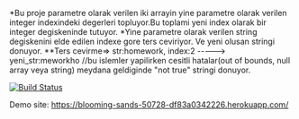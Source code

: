 *Bu proje parametre olarak verilen iki arrayin yine parametre olarak verilen integer indexindeki degerleri topluyor.Bu toplami yeni index olarak bir integer degiskeninde tutuyor.
*Yine parametre olarak verilen string degiskenini elde edilen indexe gore ters ceviriyor. Ve yeni olusan stringi donuyor.
**Ters cevirme=> str:homework, index:2 -----> yeni_str:meworkho
//bu islemler yapilirken cesitli hatalar(out of bounds, null array veya string) meydana geldiginde "not true" stringi donuyor.

[![Build Status](https://app.travis-ci.com/senafiliz/myDemoApp.svg?token=Q4qxzgZ2hhsHXqDhPESa&branch=main)](https://app.travis-ci.com/senafiliz/myDemoApp)


Demo site: https://blooming-sands-50728-df83a0342226.herokuapp.com/
